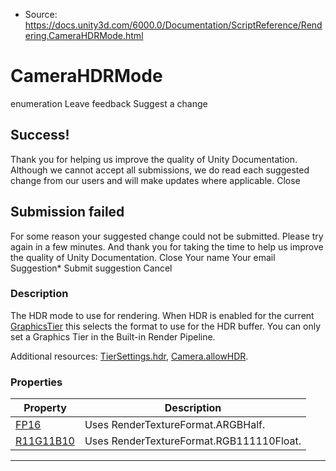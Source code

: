 * Source: https://docs.unity3d.com/6000.0/Documentation/ScriptReference/Rendering.CameraHDRMode.html

# CameraHDRMode
enumeration
Leave feedback
Suggest a change
## Success!
Thank you for helping us improve the quality of Unity Documentation. Although we cannot accept all submissions, we do read each suggested change from our users and will make updates where applicable.
Close
## Submission failed
For some reason your suggested change could not be submitted. Please <a>try again</a> in a few minutes. And thank you for taking the time to help us improve the quality of Unity Documentation.
Close
Your name Your email Suggestion* Submit suggestion
Cancel
### Description
The HDR mode to use for rendering.
When HDR is enabled for the current [GraphicsTier](https://docs.unity3d.com/6000.0/Documentation/ScriptReference/Rendering.GraphicsTier.html) this selects the format to use for the HDR buffer. You can only set a Graphics Tier in the Built-in Render Pipeline.  
  
Additional resources: [TierSettings.hdr](https://docs.unity3d.com/6000.0/Documentation/ScriptReference/Rendering.TierSettings-hdr.html), [Camera.allowHDR](https://docs.unity3d.com/6000.0/Documentation/ScriptReference/Camera-allowHDR.html).
### Properties
Property | Description  
---|---  
[FP16](https://docs.unity3d.com/6000.0/Documentation/ScriptReference/Rendering.CameraHDRMode.FP16.html) | Uses RenderTextureFormat.ARGBHalf.  
[R11G11B10](https://docs.unity3d.com/6000.0/Documentation/ScriptReference/Rendering.CameraHDRMode.R11G11B10.html) | Uses RenderTextureFormat.RGB111110Float.  
* * *
